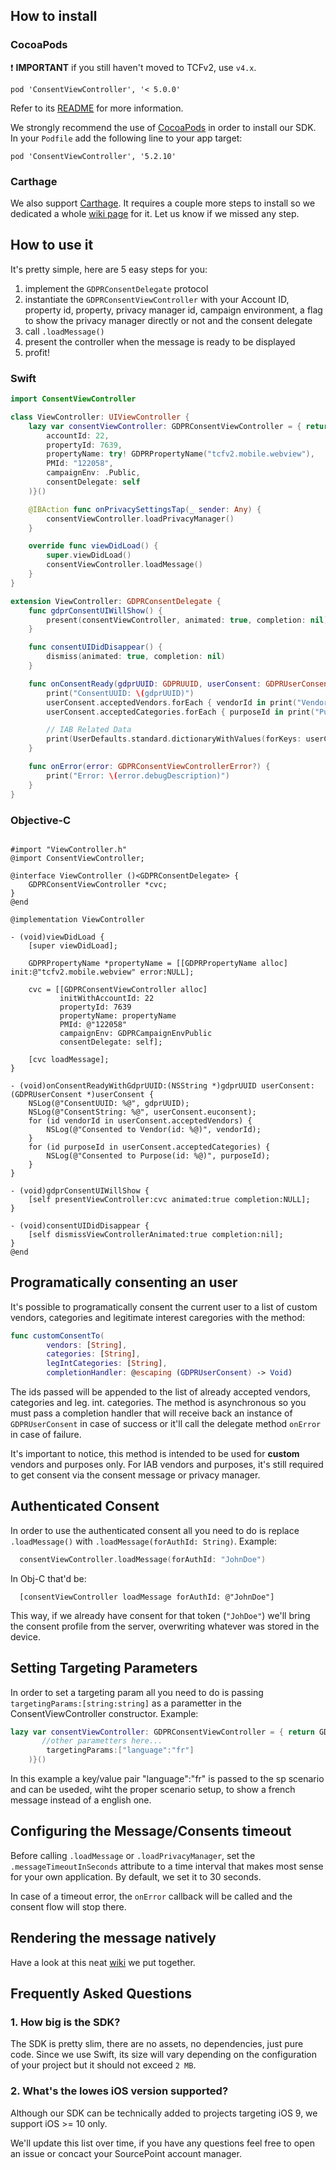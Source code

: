 ## How to install

### CocoaPods
:heavy_exclamation_mark: **IMPORTANT** if you still haven't moved to TCFv2, use `v4.x`.
```
pod 'ConsentViewController', '< 5.0.0'
```
Refer to its [README](https://github.com/SourcePointUSA/ios-cmp-app/blob/163683c76513c61a7892c722014b5b2e45864ee8/README.md) for more information.


We strongly recommend the use of [CocoaPods](https://cocoapods.org) in order to install our SDK.
In your `Podfile` add the following line to your app target:

```
pod 'ConsentViewController', '5.2.10'
```

### Carthage
We also support [Carthage](https://github.com/Carthage/Carthage). It requires a couple more steps to install so we dedicated a whole [wiki page](https://github.com/SourcePointUSA/ios-cmp-app/wiki/Carthage-SDK-integration-guide) for it.
Let us know if we missed any step.

## How to use it

It's pretty simple, here are 5 easy steps for you:

1. implement the `GDPRConsentDelegate` protocol
2. instantiate the `GDPRConsentViewController` with your Account ID, property id, property, privacy manager id, campaign environment, a flag to show the privacy manager directly or not and the consent delegate
3. call `.loadMessage()`
4. present the controller when the message is ready to be displayed
5. profit!

### Swift
```swift
import ConsentViewController

class ViewController: UIViewController {
    lazy var consentViewController: GDPRConsentViewController = { return GDPRConsentViewController(
        accountId: 22,
        propertyId: 7639,
        propertyName: try! GDPRPropertyName("tcfv2.mobile.webview"),
        PMId: "122058",
        campaignEnv: .Public,
        consentDelegate: self
    )}()

    @IBAction func onPrivacySettingsTap(_ sender: Any) {
        consentViewController.loadPrivacyManager()
    }

    override func viewDidLoad() {
        super.viewDidLoad()
        consentViewController.loadMessage()
    }
}

extension ViewController: GDPRConsentDelegate {
    func gdprConsentUIWillShow() {
        present(consentViewController, animated: true, completion: nil)
    }

    func consentUIDidDisappear() {
        dismiss(animated: true, completion: nil)
    }

    func onConsentReady(gdprUUID: GDPRUUID, userConsent: GDPRUserConsent) {
        print("ConsentUUID: \(gdprUUID)")
        userConsent.acceptedVendors.forEach { vendorId in print("Vendor: \(vendorId)") }
        userConsent.acceptedCategories.forEach { purposeId in print("Purpose: \(purposeId)") }

        // IAB Related Data
        print(UserDefaults.standard.dictionaryWithValues(forKeys: userConsent.tcfData.dictionaryValue?.keys.sorted() ?? []))
    }

    func onError(error: GDPRConsentViewControllerError?) {
        print("Error: \(error.debugDescription)")
    }
}
```

### Objective-C
```obj-c

#import "ViewController.h"
@import ConsentViewController;

@interface ViewController ()<GDPRConsentDelegate> {
    GDPRConsentViewController *cvc;
}
@end

@implementation ViewController

- (void)viewDidLoad {
    [super viewDidLoad];

    GDPRPropertyName *propertyName = [[GDPRPropertyName alloc] init:@"tcfv2.mobile.webview" error:NULL];

    cvc = [[GDPRConsentViewController alloc]
           initWithAccountId: 22
           propertyId: 7639
           propertyName: propertyName
           PMId: @"122058"
           campaignEnv: GDPRCampaignEnvPublic
           consentDelegate: self];

    [cvc loadMessage];
}

- (void)onConsentReadyWithGdprUUID:(NSString *)gdprUUID userConsent:(GDPRUserConsent *)userConsent {
    NSLog(@"ConsentUUID: %@", gdprUUID);
    NSLog(@"ConsentString: %@", userConsent.euconsent);
    for (id vendorId in userConsent.acceptedVendors) {
        NSLog(@"Consented to Vendor(id: %@)", vendorId);
    }
    for (id purposeId in userConsent.acceptedCategories) {
        NSLog(@"Consented to Purpose(id: %@)", purposeId);
    }
}

- (void)gdprConsentUIWillShow {
    [self presentViewController:cvc animated:true completion:NULL];
}

- (void)consentUIDidDisappear {
    [self dismissViewControllerAnimated:true completion:nil];
}
@end
```

## Programatically consenting an user
It's possible to programatically consent the current user to a list of custom vendors, categories and legitimate interest caregories with the method:
```swift
func customConsentTo(
        vendors: [String],
        categories: [String],
        legIntCategories: [String],
        completionHandler: @escaping (GDPRUserConsent) -> Void)
```

The ids passed will be appended to the list of already accepted vendors, categories and leg. int. categories. The method is asynchronous so you must pass a completion handler that will receive back an instance of `GDPRUserConsent` in case of success or it'll call the delegate method `onError` in case of failure.

It's important to notice, this method is intended to be used for **custom** vendors and purposes only. For IAB vendors and purposes, it's still required to get consent via the consent message or privacy manager.

## Authenticated Consent

In order to use the authenticated consent all you need to do is replace `.loadMessage()` with `.loadMessage(forAuthId: String)`. Example:

```swift
  consentViewController.loadMessage(forAuthId: "JohnDoe")
```

In Obj-C that'd be:
```objc
  [consentViewController loadMessage forAuthId: @"JohnDoe"]
```

This way, if we already have consent for that token (`"JohDoe"`) we'll bring the consent profile from the server, overwriting whatever was stored in the device.

## Setting Targeting Parameters

In order to set a targeting param all you need to do is passing `targetingParams:[string:string]` as a parametter in the ConsentViewController constructor. Example:

```swift
lazy var consentViewController: GDPRConsentViewController = { return GDPRConsentViewController(
       //other parametters here...
        targetingParams:["language":"fr"]
    )}()
```

In this example a key/value pair "language":"fr" is passed to the sp scenario and can be useded, wiht the proper scenario setup, to show a french message instead of a english one.

## Configuring the Message/Consents timeout
Before calling `.loadMessage` or `.loadPrivacyManager`, set the `.messageTimeoutInSeconds` attribute to a time interval that makes most sense for your own application. By default, we set it to 30 seconds.

In case of a timeout error, the `onError` callback will be called and the consent flow will stop there.

## Rendering the message natively

Have a look at this neat [wiki](https://github.com/SourcePointUSA/ios-cmp-app/wiki/Rendering-consent-message-natively) we put together.

## Frequently Asked Questions
### 1. How big is the SDK?
The SDK is pretty slim, there are no assets, no dependencies, just pure code. Since we use Swift, its size will vary depending on the configuration of your project but it should not exceed `2 MB`.
### 2. What's the lowes iOS version supported?
Although our SDK can be technically added to projects targeting iOS 9, we support iOS >= 10 only.

We'll update this list over time, if you have any questions feel free to open an issue or concact your SourcePoint account manager.

